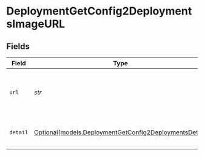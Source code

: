 # DeploymentGetConfig2DeploymentsImageURL


## Fields

| Field                                                                                                        | Type                                                                                                         | Required                                                                                                     | Description                                                                                                  |
| ------------------------------------------------------------------------------------------------------------ | ------------------------------------------------------------------------------------------------------------ | ------------------------------------------------------------------------------------------------------------ | ------------------------------------------------------------------------------------------------------------ |
| `url`                                                                                                        | *str*                                                                                                        | :heavy_check_mark:                                                                                           | Either a URL of the image or the base64 encoded image data.                                                  |
| `detail`                                                                                                     | [Optional[models.DeploymentGetConfig2DeploymentsDetail]](../models/deploymentgetconfig2deploymentsdetail.md) | :heavy_minus_sign:                                                                                           | Specifies the detail level of the image.                                                                     |